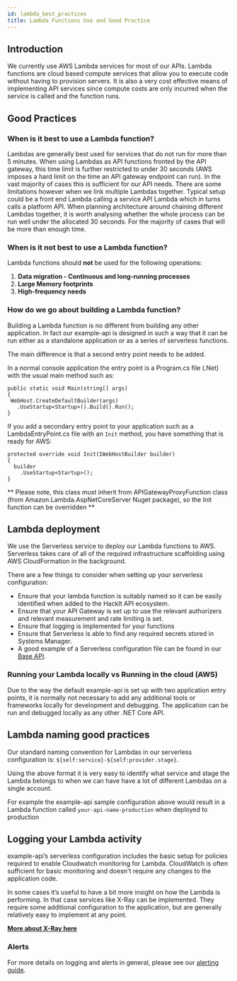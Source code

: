 ```yaml
---
id: lambda_best_practices
title: Lambda Functions Use and Good Practice
---
```


## Introduction

We currently use AWS Lambda services for most of our APIs. Lambda functions are cloud based compute services that allow you to execute code without having to provision servers. It is also a very cost effective means of implementing API services since compute costs are only incurred when the service is called and the function runs.

## Good Practices

### When is it best to use a Lambda function?

Lambdas are generally best used for services that do not run for more than 5 minutes. When using Lambdas as API functions fronted by the API gateway, this time limit is further restricted to under 30 seconds (AWS imposes a hard limit on the time an API gateway endpoint can run). In the vast majority of cases this is sufficient for our API needs. There are some limitations however when we link multiple Lambdas together. Typical setup could be a front end Lambda calling a service API Lambda which in turns calls a platform API. When planning architecture around chaining different Lambdas together, it is worth analysing whether the whole process can be run well under the allocated 30 seconds.
For the majority of cases that will be more than enough time.

### When is it not best to use a Lambda function?

Lambda functions should **not** be used for the following operations:

1. **Data migration - Continuous and long-running processes**
2. **Large Memory footprints**
3. **High-frequency needs**

### How do we go about building a Lambda function?

Building a Lambda function is no different from building any other application. In fact our example-api is designed in such a way that it can be run either as a standalone application or as a series of serverless functions.

The main difference is that a second entry point needs to be added.

In a normal console application the entry point is a Program.cs file (.Net) with the usual main method such as:

```dotnet title="Program.cs"
public static void Main(string[] args)
{
 WebHost.CreateDefaultBuilder(args)
   .UseStartup<Startup>().Build().Run();
}
```

If you add a secondary entry point to your application such as a LambdaEntryPoint.cs file with an `Init` method, you have something that is ready for AWS:

```dotnet title="LambdaEntryPoint.cs"
protected override void Init(IWebHostBuilder builder)
{
  builder
    .UseStartup<Startup>();
}
```

** Please note, this class must inherit from APIGatewayProxyFunction class (from Amazon.Lambda.AspNetCoreServer Nuget package), so the Init function can be overridden **

## Lambda deployment

We use the Serverless service to deploy our Lambda functions to AWS. Serverless takes care of all of the required infrastructure scaffolding using AWS CloudFormation in the background.

There are a few things to consider when setting up your serverless configuration:

- Ensure that your lambda function is suitably named so it can be easily identified when added to the HackIt API ecosystem.
- Ensure that your API Gateway is set up to use the relevant authorizers and relevant measurement and rate limiting is set.
- Ensure that logging is implemented for your functions
- Ensure that Serverless is able to find any required secrets stored in Systems Manager.
- A good example of a Serverless configuration file can be found in our [Base API](https://github.com/LBHackney-IT/lbh-example-api/blob/master/example-api/serverless.yml).

### Running your Lambda locally vs Running in the cloud (AWS)

Due to the way the default example-api is set up with two application entry points, it is normally not necessary to add any additional tools or frameworks locally for development and debugging. The application can be run and debugged locally as any other .NET Core API.

## Lambda naming good practices

Our standard naming convention for Lambdas in our serverless configuration is: `${self:service}-${self:provider.stage}`.

Using the above format it is very easy to identify what service and stage the Lambda belongs to when we can have have a lot of different Lambdas on a single account.

For example the example-api sample configuration above would result in a Lambda function called `your-api-name-production` when deployed to production

## Logging your Lambda activity

example-api’s serverless configuration includes the basic setup for policies required to enable Cloudwatch monitoring for Lambda. CloudWatch is often sufficient for basic monitoring and doesn't require any changes to the application code.

In some cases it’s useful to have a bit more insight on how the Lambda is performing. In that case services like X-Ray can be implemented. They require some additional configuration to the application, but are generally relatively easy to implement at any point.

[**More about X-Ray here**](/x_ray)

### Alerts

For more details on logging and alerts in general, please see our [alerting guide](/alerting).
